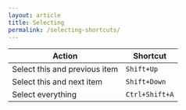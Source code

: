 ```yaml
---
layout: article
title: Selecting
permalink: /selecting-shortcuts/
---
```


| Action                        | Shortcut       |
|-------------------------------|----------------|
| Select this and previous item | `Shift+Up`     |
| Select this and next item     | `Shift+Down`   |
| Select everything             | `Ctrl+Shift+A` |
